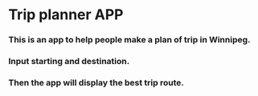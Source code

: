 # Trip planner APP
### This is an app to help people make a plan of trip in Winnipeg.
### Input starting and destination.
### Then the app will display the best trip route.
